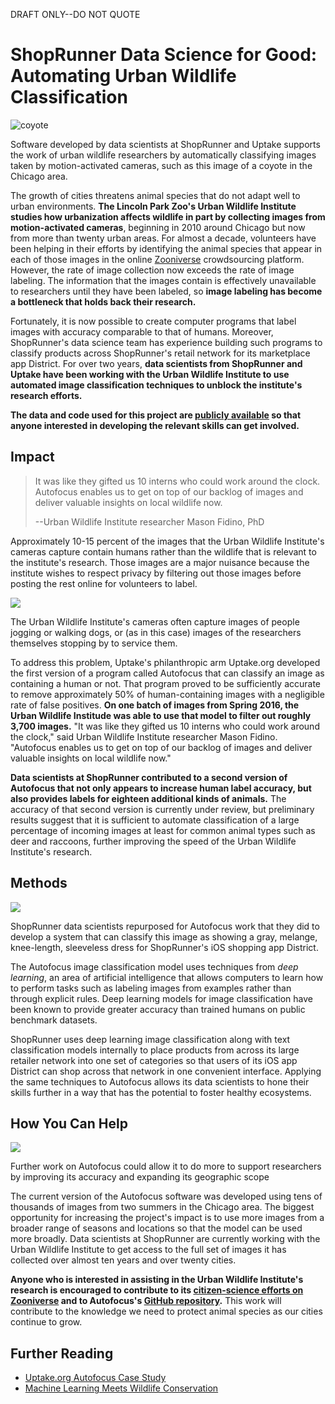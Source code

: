 DRAFT ONLY--DO NOT QUOTE

# ShopRunner Data Science for Good: Automating Urban Wildlife Classification

![coyote](https://github.com/uptake/autofocus/raw/master/gallery/coyote1.jpg) 
<!--TK image caption formatting-->
Software developed by data scientists at ShopRunner and Uptake supports the work of urban wildlife researchers by automatically classifying images taken by motion-activated cameras, such as this image of a coyote in the Chicago area.

The growth of cities threatens animal species that do not adapt well to urban environments. **The Lincoln Park Zoo's Urban Wildlife Institute studies how urbanization affects wildlife in part by collecting images from motion-activated cameras**, beginning in 2010 around Chicago but now from more than twenty urban areas. For almost a decade, volunteers have been helping in their efforts by identifying the animal species that appear in each of those images in the online [Zooniverse](https://www.zooniverse.org/projects/zooniverse/chicago-wildlife-watch) crowdsourcing platform. However, the rate of image collection now exceeds the rate of image labeling. The information that the images contain is effectively unavailable to researchers until they have been labeled, so **image labeling has become a bottleneck that holds back their research.**

Fortunately, it is now possible to create computer programs that label images with accuracy comparable to that of humans. Moreover, ShopRunner's data science team has experience building such programs to classify products across ShopRunner's retail network for its marketplace app District. For over two years, **data scientists from ShopRunner and Uptake have been working with the Urban Wildlife Institute to use automated image classification techniques to unblock the institute's research efforts.** 

**The data and code used for this project are [publicly available](https://github.com/uptake/autofocus) so that anyone interested in developing the relevant skills can get involved.**

## Impact

> It was like they gifted us 10 interns who could work around the clock. Autofocus enables us to get on top of our backlog of images and deliver valuable insights on local wildlife now.
>
> --Urban Wildlife Institute researcher Mason Fidino, PhD <!--TK image of Mason-->

Approximately 10-15 percent of the images that the Urban Wildlife Institute's cameras capture contain humans rather than the wildlife that is relevant to the institute's research. Those images are a major nuisance because the institute wishes to respect privacy by filtering out those images before posting the rest online for volunteers to label.

![](human_example.JPG)
<!--TK image caption formatting-->
The Urban Wildlife Institute's cameras often capture images of people jogging or walking dogs, or (as in this case) images of the researchers themselves stopping by to service them.

To address this problem, Uptake's philanthropic arm Uptake.org developed the first version of a program called Autofocus that can classify an image as containing a human or not. That program proved to be sufficiently accurate to remove approximately 50% of human-containing images with a negligible rate of false positives. **On one batch of images from Spring 2016, the Urban Wildlife Institude was able to use that model to filter out roughly 3,700 images.** "It was like they gifted us 10 interns who could work around the clock," said Urban Wildlife Institute researcher Mason Fidino. "Autofocus enables us to get on top of our backlog of images and deliver valuable insights on local wildlife now."

**Data scientists at ShopRunner contributed to a second version of Autofocus that not only appears to increase human label accuracy, but also provides labels for eighteen additional kinds of animals.** The accuracy of that second version is currently under review, but preliminary results suggest that it is sufficient to automate classification of a large percentage of incoming images at least for common animal types such as deer and raccoons, further improving the speed of the Urban Wildlife Institute's research.

## Methods

![](https://brooksbrothers.scene7.com/is/image/BrooksBrothers/SX00251_HEATHER-GREY?$bbproductimages$)
<!--TK get a fashion image that we definitely have permission to use and adjust caption accordingly-->
<!--TK image caption formatting-->
ShopRunner data scientists repurposed for Autofocus work that they did to develop a system that can classify this image as showing a gray, melange, knee-length, sleeveless dress for ShopRunner's iOS shopping app District.

The Autofocus image classification model uses techniques from *deep learning*, an area of artificial intelligence that allows computers to learn how to perform tasks such as labeling images from examples rather than through explicit rules. Deep learning models for image classification have been known to provide greater accuracy than trained humans on public benchmark datasets.

ShopRunner uses deep learning image classification along with text classification models internally to place products from across its large retailer network into one set of categories so that users of its iOS app District can shop across that network in one convenient interface. Applying the same techniques to Autofocus allows its data scientists to hone their skills further in a way that has the potential to foster healthy ecosystems.

## How You Can Help

![](https://zooniverseblog.files.wordpress.com/2012/12/elephants-at-sunrise.jpg)
<!--TK get a camera trap image clearly not from Chicago that we definitely have permission to use-->
<!--TK image caption formatting-->
Further work on Autofocus could allow it to do more to support researchers by improving its accuracy and expanding its geographic scope

The current version of the Autofocus software was developed using tens of thousands of images from two summers in the Chicago area. The biggest opportunity for increasing the project's impact is to use more images from a broader range of seasons and locations so that the model can be used more broadly. Data scientists at ShopRunner are currently working with the Urban Wildlife Institute to get access to the full set of images it has collected over almost ten years and over twenty cities.

**Anyone who is interested in assisting in the Urban Wildlife Institute's research is encouraged to contribute to its [citizen-science efforts on Zooniverse](https://www.zooniverse.org/projects/zooniverse/chicago-wildlife-watch) and to Autofocus's [GitHub repository](https://github.com/uptake/autofocus).** This work will contribute to the knowledge we need to protect animal species as our cities continue to grow.

## Further Reading

- [Uptake.org Autofocus Case Study](https://www.uptake.org/impact/special-projects)
- [Machine Learning Meets Wildlife Conservation](https://www.lpzoo.org/blog/machine-learning-meets-wildlife-conservation)
